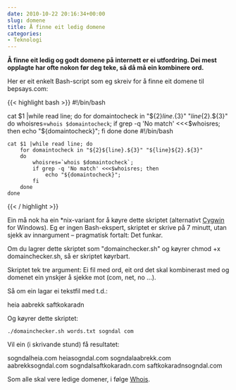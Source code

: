 ```yaml
---
date: 2010-10-22 20:16:34+00:00
slug: domene
title: Å finne eit ledig domene
categories:
- Teknologi
---
```


**Å finne eit ledig og godt domene på internett er ei utfordring. Dei mest opplagte har ofte nokon før deg teke, så då må ein kombinere ord.**


<!--more-->
Her er eit enkelt Bash-script som eg skreiv for å finne eit domene til bepsays.com:

{{< highlight bash >}}
#!/bin/bash

cat $1 |while read line; do
    for domaintocheck in "${2}${line}.${3}" "${line}${2}.${3}"
    do
        whoisres=`whois $domaintocheck`;
        if grep -q 'No match' <<<$whoisres; then
            echo "${domaintocheck}";
        fi
    done
done    #!/bin/bash
    
    cat $1 |while read line; do
    	for domaintocheck in "${2}${line}.${3}" "${line}${2}.${3}"
    	do
    		whoisres=`whois $domaintocheck`;
    		if grep -q 'No match' <<<$whoisres; then
    			echo "${domaintocheck}";
    		fi
    	done
    done

{{< / highlight >}}

Ein må nok ha ein *nix-variant for å køyre dette skriptet (alternativt [Cygwin](http://www.cygwin.com/) for Windows). Eg er ingen Bash-ekspert, skriptet er skrive på 7 minutt, utan sjekk av innargument – pragmatisk fortalt: Det funkar.

Om du lagrer dette skriptet som "domainchecker.sh" og køyrer chmod +x  domainchecker.sh, så er skriptet køyrbart.

Skriptet tek tre argument: Ei fil med ord, eit ord det skal kombinerast med og domenet ein ynskjer å sjekke mot (com, net, no ...).

Så om ein lagar ei tekstfil med t.d.:

heia
aabrekk
saftkokaradn

Og køyrer dette skriptet:


    
    ./domainchecker.sh words.txt sogndal com



Vil ein (i skrivande stund) få resultatet:

sogndalheia.com
heiasogndal.com
sogndalaabrekk.com
aabrekksogndal.com
sogndalsaftkokaradn.com
saftkokaradnsogndal.com

Som alle skal vere ledige domener, i følge [Whois](http://en.wikipedia.org/wiki/Whois).
